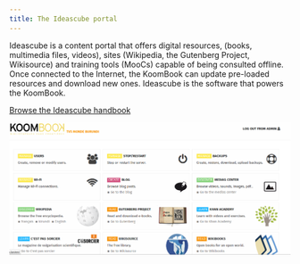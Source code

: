 ```yaml
---
title: The Ideascube portal
---
```


Ideascube is a content portal that offers digital resources, (books, multimedia files, videos), sites (Wikipedia, the Gutenberg Project, Wikisource) and training tools (MooCs) capable of being consulted offline. Once connected to the Internet, the KoomBook can update pre-loaded resources and download new ones. Ideascube is the software that powers the KoomBook. 

[Browse the Ideascube handbook](http://ideascube.doc.bibliosansfrontieres.org/)

![](ideascube.png)
